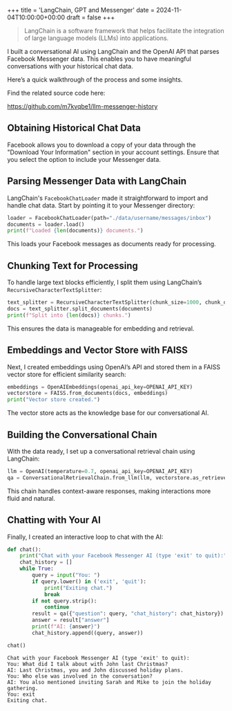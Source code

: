+++
title = 'LangChain, GPT and Messenger'
date = 2024-11-04T10:00:00+00:00
draft = false
+++

> LangChain is a software framework that helps facilitate the integration of large language models (LLMs) into applications.

I built a conversational AI using LangChain and the OpenAI API that parses Facebook Messenger data. This enables you to have meaningful conversations with your historical chat data.

Here’s a quick walkthrough of the process and some insights.

Find the related source code here:

https://github.com/m7kvqbe1/llm-messenger-history

## Obtaining Historical Chat Data

Facebook allows you to download a copy of your data through the "Download Your Information" section in your account settings. Ensure that you select the option to include your Messenger data.

## Parsing Messenger Data with LangChain

LangChain's `FacebookChatLoader` made it straightforward to import and handle chat data. Start by pointing it to your Messenger directory:

```python
loader = FacebookChatLoader(path="./data/username/messages/inbox")
documents = loader.load()
print(f"Loaded {len(documents)} documents.")
```

This loads your Facebook messages as documents ready for processing.

## Chunking Text for Processing

To handle large text blocks efficiently, I split them using LangChain’s `RecursiveCharacterTextSplitter`:

```python
text_splitter = RecursiveCharacterTextSplitter(chunk_size=1000, chunk_overlap=200)
docs = text_splitter.split_documents(documents)
print(f"Split into {len(docs)} chunks.")
```

This ensures the data is manageable for embedding and retrieval.

## Embeddings and Vector Store with FAISS

Next, I created embeddings using OpenAI’s API and stored them in a FAISS vector store for efficient similarity search:

```python
embeddings = OpenAIEmbeddings(openai_api_key=OPENAI_API_KEY)
vectorstore = FAISS.from_documents(docs, embeddings)
print("Vector store created.")
```

The vector store acts as the knowledge base for our conversational AI.

## Building the Conversational Chain

With the data ready, I set up a conversational retrieval chain using LangChain:

```python
llm = OpenAI(temperature=0.7, openai_api_key=OPENAI_API_KEY)
qa = ConversationalRetrievalChain.from_llm(llm, vectorstore.as_retriever())
```

This chain handles context-aware responses, making interactions more fluid and natural.

## Chatting with Your AI

Finally, I created an interactive loop to chat with the AI:

```python
def chat():
    print("Chat with your Facebook Messenger AI (type 'exit' to quit):")
    chat_history = []
    while True:
        query = input("You: ")
        if query.lower() in ('exit', 'quit'):
            print("Exiting chat.")
            break
        if not query.strip():
            continue
        result = qa({"question": query, "chat_history": chat_history})
        answer = result["answer"]
        print(f"AI: {answer}")
        chat_history.append((query, answer))

chat()
```

```
Chat with your Facebook Messenger AI (type 'exit' to quit):
You: What did I talk about with John last Christmas?
AI: Last Christmas, you and John discussed holiday plans.
You: Who else was involved in the conversation?
AI: You also mentioned inviting Sarah and Mike to join the holiday gathering.
You: exit
Exiting chat.
```
